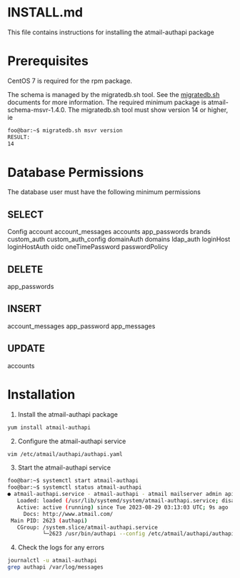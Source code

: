 # INSTALL.md

This file contains instructions for installing the atmail-authapi package

# Prerequisites

CentOS 7 is required for the rpm package.

The schema is managed by the migratedb.sh tool. See the [migratedb.sh](/usr/share/doc/atmail/migratedb) documents for more information. The required minimum package is atmail-schema-msvr-1.4.0. The migratedb.sh tool must show version 14 or higher, ie
```bash
foo@bar:~$ migratedb.sh msvr version
RESULT:
14
```

# Database Permissions
The database user must have the following minimum permissions

## SELECT

Config
account
account_messages
accounts
app_passwords
brands
custom_auth
custom_auth_config
domainAuth
domains
ldap_auth
loginHost
loginHostAuth
oidc
oneTimePassword
passwordPolicy

## DELETE
app_passwords

## INSERT
account_messages
app_password
app_messages

## UPDATE
accounts

# Installation

1. Install the atmail-authapi package
```bash
yum install atmail-authapi
```
2. Configure the atmail-authapi service
```bash
vim /etc/atmail/authapi/authapi.yaml
```
3. Start the atmail-authapi service
```bash
foo@bar:~$ systemctl start atmail-authapi
foo@bar:~$ systemctl status atmail-authapi
● atmail-authapi.service - atmail-authapi - atmail mailserver admin api service
   Loaded: loaded (/usr/lib/systemd/system/atmail-authapi.service; disabled; vendor preset: disabled)
   Active: active (running) since Tue 2023-08-29 03:13:03 UTC; 9s ago
     Docs: http://www.atmail.com/
 Main PID: 2623 (authapi)
   CGroup: /system.slice/atmail-authapi.service
           └─2623 /usr/bin/authapi --config /etc/atmail/authapi/authapi.yaml --syslog

```
4. Check the logs for any errors
```bash
journalctl -u atmail-authapi
grep authapi /var/log/messages
```
